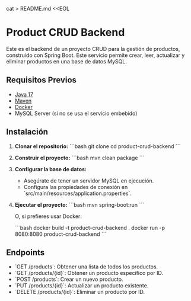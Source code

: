 cat > README.md <<EOL
# Product CRUD Backend

Este es el backend de un proyecto CRUD para la gestión de productos, construido con Spring Boot. Este servicio permite crear, leer, actualizar y eliminar productos en una base de datos MySQL.

## Requisitos Previos

- [Java 17](https://www.oracle.com/java/technologies/javase/jdk17-archive-downloads.html)
- [Maven](https://maven.apache.org/)
- [Docker](https://www.docker.com/get-started)
- MySQL Server (si no se usa el servicio embebido)

## Instalación

1. **Clonar el repositorio:**
   \`\`\`bash
   git clone <URL-del-repositorio>
   cd product-crud-backend
   \`\`\`

2. **Construir el proyecto:**
   \`\`\`bash
   mvn clean package
   \`\`\`

3. **Configurar la base de datos:**
   - Asegúrate de tener un servidor MySQL en ejecución.
   - Configura las propiedades de conexión en \`src/main/resources/application.properties\`.

4. **Ejecutar el proyecto:**
   \`\`\`bash
   mvn spring-boot:run
   \`\`\`

   O, si prefieres usar Docker:

   \`\`\`bash
   docker build -t product-crud-backend .
   docker run -p 8080:8080 product-crud-backend
   \`\`\`

## Endpoints

- \`GET /products\`: Obtener una lista de todos los productos.
- \`GET /products/{id}\`: Obtener un producto específico por ID.
- \`POST /products\`: Crear un nuevo producto.
- \`PUT /products/{id}\`: Actualizar un producto existente.
- \`DELETE /products/{id}\`: Eliminar un producto por ID.

